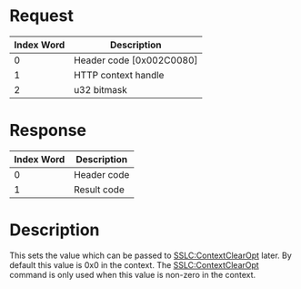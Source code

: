# Request

| Index Word | Description                |
|------------|----------------------------|
| 0          | Header code \[0x002C0080\] |
| 1          | HTTP context handle        |
| 2          | u32 bitmask                |

# Response

| Index Word | Description |
|------------|-------------|
| 0          | Header code |
| 1          | Result code |

# Description

This sets the value which can be passed to
[SSLC:ContextClearOpt](SSLC:ContextClearOpt "wikilink") later. By
default this value is 0x0 in the context. The
[SSLC:ContextClearOpt](SSLC:ContextClearOpt "wikilink") command is only
used when this value is non-zero in the context.